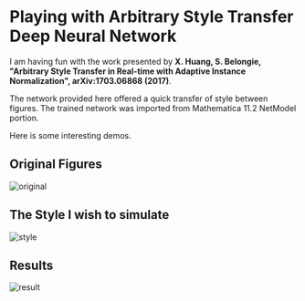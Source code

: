 # Playing with Arbitrary Style Transfer Deep Neural Network 


I am having fun with the work presented by **X. Huang, S. Belongie, "Arbitrary Style Transfer in Real-time with Adaptive Instance Normalization", arXiv:1703.06868 (2017)**. 

The network provided here offered a quick transfer of style between figures. The trained network was imported from Mathematica 11.2 NetModel portion. 

Here is some interesting demos.

## Original Figures

 ![original](https://lambdamore.github.io/figures/AdaIN/original)




## The Style I wish to simulate
 ![style](https://lambdamore.github.io/figures/AdaIN/style)


## Results

 ![result](https://lambdamore.github.io/figures/AdaIN/result)
